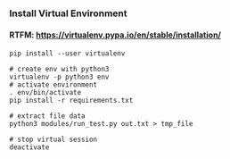 ### Install Virtual Environment
#### RTFM: https://virtualenv.pypa.io/en/stable/installation/
```console
pip install --user virtualenv

# create env with python3
virtualenv -p python3 env
# activate environment
. env/bin/activate
pip install -r requirements.txt

# extract file data
python3 modules/run_test.py out.txt > tmp_file

# stop virtual session
deactivate
```